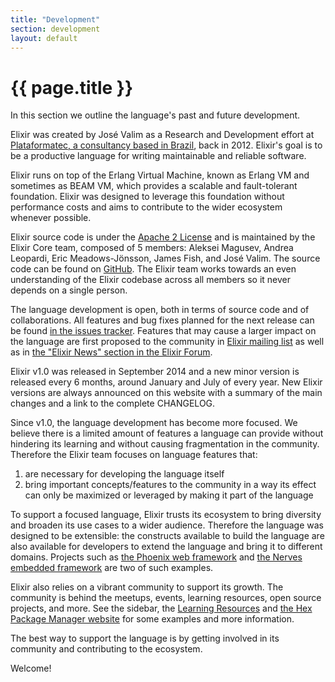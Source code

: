 ```yaml
---
title: "Development"
section: development
layout: default
---
```


# {{ page.title }}

In this section we outline the language's past and future development.

Elixir was created by José Valim as a Research and Development effort at [Plataformatec, a consultancy based in Brazil](http://plataformatec.com.br/), back in 2012. Elixir's goal is to be a productive language for writing maintainable and reliable software.

Elixir runs on top of the Erlang Virtual Machine, known as Erlang VM and sometimes as BEAM VM, which provides a scalable and fault-tolerant foundation. Elixir was designed to leverage this foundation without performance costs and aims to contribute to the wider ecosystem whenever possible.

Elixir source code is under the [Apache 2 License](https://github.com/elixir-lang/elixir/blob/master/LICENSE) and is maintained by the Elixir Core team, composed of 5 members: Aleksei Magusev, Andrea Leopardi, Eric Meadows-Jönsson, James Fish, and José Valim. The source code can be found on [GitHub](https://github.com/elixir-lang/elixir). The Elixir team works towards an even understanding of the Elixir codebase across all members so it never depends on a single person.

The language development is open, both in terms of source code and of collaborations. All features and bug fixes planned for the next release can be found [in the issues tracker](https://github.com/elixir-lang/elixir/issues). Features that may cause a larger impact on the language are first proposed to the community in [Elixir mailing list](https://groups.google.com/group/elixir-lang-core) as well as in [the "Elixir News" section in the Elixir Forum](https://elixirforum.com/c/elixir-news).

Elixir v1.0 was released in September 2014 and a new minor version is released every 6 months, around January and July of every year. New Elixir versions are always announced on this website with a summary of the main changes and a link to the complete CHANGELOG.

Since v1.0, the language development has become more focused. We believe there is a limited amount of features a language can provide without hindering its learning and without causing fragmentation in the community. Therefore the Elixir team focuses on language features that:

  1. are necessary for developing the language itself
  2. bring important concepts/features to the community in a way its effect can only be maximized or leveraged by making it part of the language

To support a focused language, Elixir trusts its ecosystem to bring diversity and broaden its use cases to a wider audience. Therefore the language was designed to be extensible: the constructs available to build the language are also available for developers to extend the language and bring it to different domains. Projects such as [the Phoenix web framework](http://phoenixframework.org) and [the Nerves embedded framework](http://nerves-project.org) are two of such examples. 

Elixir also relies on a vibrant community to support its growth. The community is behind the meetups, events, learning resources, open source projects, and more. See the sidebar, the [Learning Resources](/learning.html) and [the Hex Package Manager website](https://hex.pm/) for some examples and more information.

The best way to support the language is by getting involved in its community and contributing to the ecosystem.

Welcome!

